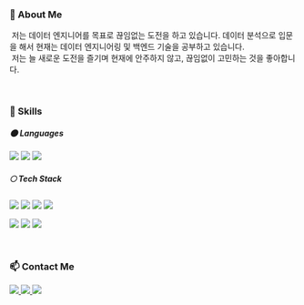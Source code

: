 ### 👋 About Me
<p>
   &nbsp;저는 데이터 엔지니어를 목표로 끊임없는 도전을 하고 있습니다. 데이터 분석으로 입문을 해서 현재는 데이터 엔지니어링 및 백엔드 기술을 공부하고 있습니다.
   <br>
   &nbsp;저는 늘 새로운 도전을 즐기며 현재에 안주하지 않고, 끊임없이 고민하는 것을 좋아합니다.
</p>
<br/>

### 🔨 Skills
##### 🌑 Languages
<p>
  <img src="https://img.shields.io/badge/Python-3776AB?style=flat-square&logo=python&logoColor=white"/>
  <img src="https://img.shields.io/badge/Java-007396?style=flat-square&logo=Java&logoColor=white"/>
  <img src="https://img.shields.io/badge/Java Script-F7DF1E?style=flat-square&logo=javascript&logoColor=black"/>
</p>

##### 🌕 Tech Stack
<p>
  <img src="https://img.shields.io/badge/AWS-232F3E?style=flat-square&logo=amazonwebservices&logoColor=white"/> 
  <img src="https://img.shields.io/badge/Airflow-017CEE?style=flat-square&logo=apacheairflow&logoColor=white"/>
  <img src="https://img.shields.io/badge/MySQL-4479A1?style=flat-square&logo=mysql&logoColor=white"/>
  <img src="https://img.shields.io/badge/Docker-2496ED?style=flat-square&logo=docker&logoColor=white"/>
</p>
<p>
  <img src="https://img.shields.io/badge/Spring-6DB33F?style=flat-square&logo=spring&logoColor=white"/> 
  <img src="https://img.shields.io/badge/HTML-E34F26?style=flat-square&logo=html5&logoColor=white"/>
  <img src="https://img.shields.io/badge/CSS-1572B6?style=flat-square&logo=css3&logoColor=white"/>
</p>
<br/>

### 📫 Contact Me
<p>
    <a href="https://leehah0908.tistory.com/" target="_blank">
        <img src="https://img.shields.io/badge/Tistory-000000?style=flat-square&logo=tistory&logoColor=white"/>
    </a>
    <a href="https://www.linkedin.com/in/hanhee-lee-a31b852b8/" target="_blank">
        <img src="https://img.shields.io/badge/Linkedin-0A66C2?style=flat-square&logo=linkedin&logoColor=white"/>
    </a>
    <a href="mailto:leehah0908@gmail.com" target="_blank">
        <img src="https://img.shields.io/badge/Gmail-EA4335?style=flat-square&logo=gmail&logoColor=white"/>
    </a>
</p>
